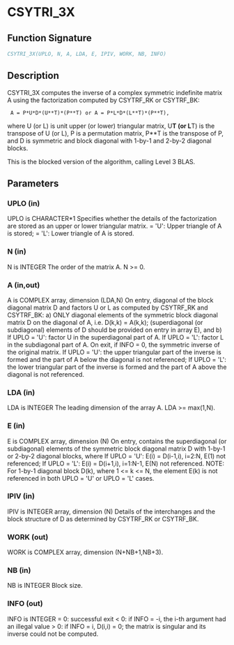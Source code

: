 # CSYTRI_3X

## Function Signature

```fortran
CSYTRI_3X(UPLO, N, A, LDA, E, IPIV, WORK, NB, INFO)
```

## Description

 CSYTRI_3X computes the inverse of a complex symmetric indefinite
 matrix A using the factorization computed by CSYTRF_RK or CSYTRF_BK:

     A = P*U*D*(U**T)*(P**T) or A = P*L*D*(L**T)*(P**T),

 where U (or L) is unit upper (or lower) triangular matrix,
 U**T (or L**T) is the transpose of U (or L), P is a permutation
 matrix, P**T is the transpose of P, and D is symmetric and block
 diagonal with 1-by-1 and 2-by-2 diagonal blocks.

 This is the blocked version of the algorithm, calling Level 3 BLAS.

## Parameters

### UPLO (in)

UPLO is CHARACTER*1 Specifies whether the details of the factorization are stored as an upper or lower triangular matrix. = 'U': Upper triangle of A is stored; = 'L': Lower triangle of A is stored.

### N (in)

N is INTEGER The order of the matrix A. N >= 0.

### A (in,out)

A is COMPLEX array, dimension (LDA,N) On entry, diagonal of the block diagonal matrix D and factors U or L as computed by CSYTRF_RK and CSYTRF_BK: a) ONLY diagonal elements of the symmetric block diagonal matrix D on the diagonal of A, i.e. D(k,k) = A(k,k); (superdiagonal (or subdiagonal) elements of D should be provided on entry in array E), and b) If UPLO = 'U': factor U in the superdiagonal part of A. If UPLO = 'L': factor L in the subdiagonal part of A. On exit, if INFO = 0, the symmetric inverse of the original matrix. If UPLO = 'U': the upper triangular part of the inverse is formed and the part of A below the diagonal is not referenced; If UPLO = 'L': the lower triangular part of the inverse is formed and the part of A above the diagonal is not referenced.

### LDA (in)

LDA is INTEGER The leading dimension of the array A. LDA >= max(1,N).

### E (in)

E is COMPLEX array, dimension (N) On entry, contains the superdiagonal (or subdiagonal) elements of the symmetric block diagonal matrix D with 1-by-1 or 2-by-2 diagonal blocks, where If UPLO = 'U': E(i) = D(i-1,i), i=2:N, E(1) not referenced; If UPLO = 'L': E(i) = D(i+1,i), i=1:N-1, E(N) not referenced. NOTE: For 1-by-1 diagonal block D(k), where 1 <= k <= N, the element E(k) is not referenced in both UPLO = 'U' or UPLO = 'L' cases.

### IPIV (in)

IPIV is INTEGER array, dimension (N) Details of the interchanges and the block structure of D as determined by CSYTRF_RK or CSYTRF_BK.

### WORK (out)

WORK is COMPLEX array, dimension (N+NB+1,NB+3).

### NB (in)

NB is INTEGER Block size.

### INFO (out)

INFO is INTEGER = 0: successful exit < 0: if INFO = -i, the i-th argument had an illegal value > 0: if INFO = i, D(i,i) = 0; the matrix is singular and its inverse could not be computed.

